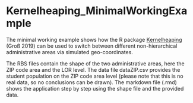 # Kernelheaping_MinimalWorkingExample
The minimal working example shows how the R package [Kernelheaping](https://cran.r-project.org/web/packages/Kernelheaping/Kernelheaping.pdf) (Groß 2019) can be used to switch between different non-hierarchical administrative areas via simulated geo-coordinates.

The RBS files contain the shape of the two administrative areas, here the ZIP code area and the LOR level. The data file dataZIP.csv 
provides the student population on the ZIP code area level (please note that this is no real data, so no conclusions can be drawn). 
The markdown file (.rmd) shows the application step by step using the shape file and the provided data.  


